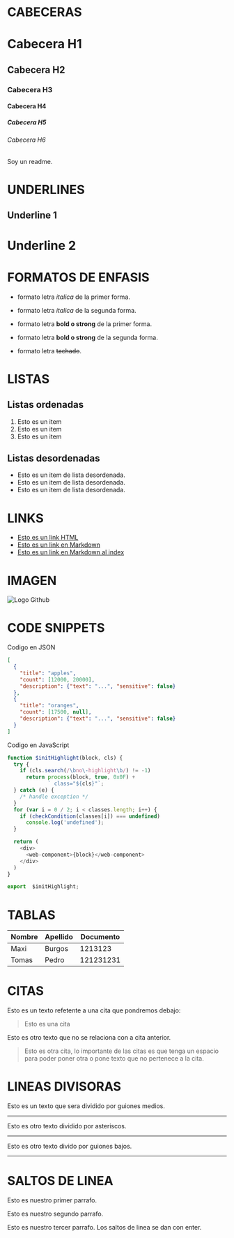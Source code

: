 # CABECERAS
# Cabecera H1
## Cabecera H2
### Cabecera H3
#### Cabecera H4
##### Cabecera H5
###### Cabecera H6

Soy un readme.

# UNDERLINES
Underline 1
-----------

Underline 2
===========

# FORMATOS DE ENFASIS
- formato letra *italica* de la primer forma.
- formato letra _italica_ de la segunda forma.

- formato letra **bold o strong** de la primer forma.
- formato letra __bold o strong__ de la segunda forma.

- formato letra ~~tachado~~.

# LISTAS
## Listas ordenadas
1. Esto es un item
2. Esto es un item
3. Esto es un item

## Listas desordenadas
- Esto es un item de lista desordenada.
- Esto es un item de lista desordenada.
- Esto es un item de lista desordenada.

# LINKS
- <a href="https://www.google.com.mx">Esto es un link HTML</a>
- [Esto es un link en Markdown](https://www.google.com.mx)
- [Esto es un link en Markdown al index](index.html)

# IMAGEN
![Logo Github](https://miracomosehace.com/wp-content/uploads/2020/07/icono-de-github.jpg)

# CODE SNIPPETS
Codigo en JSON
```JSON
[
  {
    "title": "apples",
    "count": [12000, 20000],
    "description": {"text": "...", "sensitive": false}
  },
  {
    "title": "oranges",
    "count": [17500, null],
    "description": {"text": "...", "sensitive": false}
  }
]
```

Codigo en JavaScript

```JAVASCRIPT
function $initHighlight(block, cls) {
  try {
    if (cls.search(/\bno\-highlight\b/) != -1)
      return process(block, true, 0x0F) +
             ` class="${cls}"`;
  } catch (e) {
    /* handle exception */
  }
  for (var i = 0 / 2; i < classes.length; i++) {
    if (checkCondition(classes[i]) === undefined)
      console.log('undefined');
  }

  return (
    <div>
      <web-component>{block}</web-component>
    </div>
  )
}

export  $initHighlight;
```

# TABLAS
| Nombre | Apellido | Documento |
| ------ | -------- | --------- |
| Maxi | Burgos | 1213123 |
| Tomas  | Pedro    | 121231231 |

# CITAS
Esto es un texto refetente a una cita que pondremos debajo:
> Esto es una cita

Esto es otro texto que no se relaciona con a cita anterior.

> Esto es otra cita, lo importante de las citas es que tenga un espacio para poder poner otra o pone texto que no pertenece a la cita.

# LINEAS DIVISORAS
Esto es un texto que sera dividido por guiones medios.

---

Esto es otro texto dividido por asteriscos.

***

Esto es otro texto divido por guiones bajos.

___

# SALTOS DE LINEA

Esto es nuestro primer parrafo.

Esto es nuestro segundo parrafo.

Esto es nuestro tercer parrafo.
Los saltos de linea se dan con enter.

